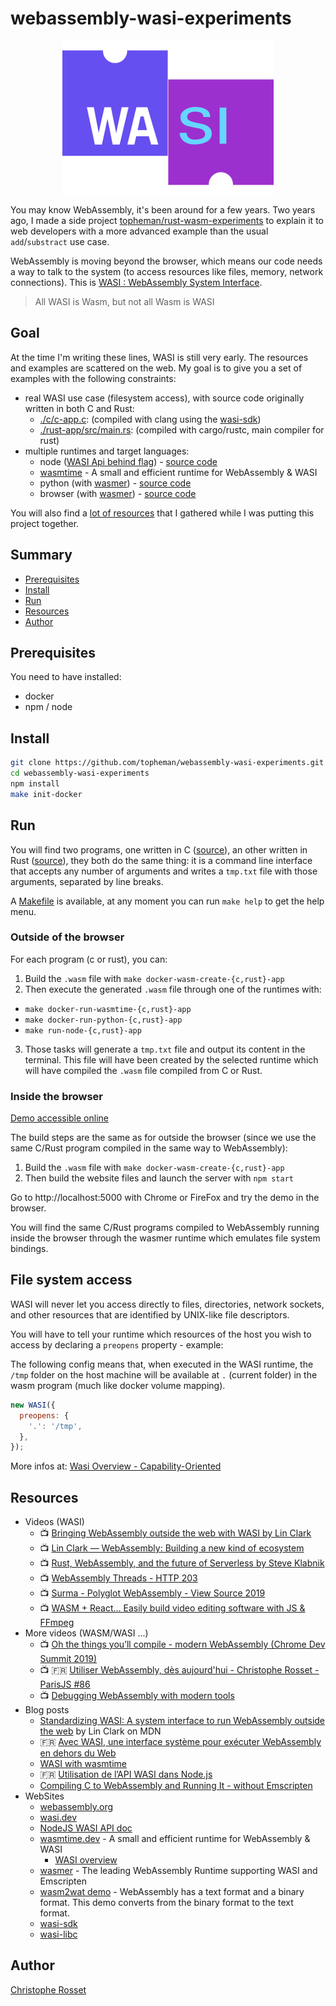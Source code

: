 # webassembly-wasi-experiments

<p align="center"><img src="./browser/assets/WASI.png" /></p>

You may know WebAssembly, it's been around for a few years. Two years ago, I made a side project [topheman/rust-wasm-experiments](https://github.com/topheman/rust-wasm-experiments) to explain it to web developers with a more advanced example than the usual `add`/`substract` use case.

WebAssembly is moving beyond the browser, which means our code needs a way to talk to the system (to access resources like files, memory, network connections). This is [WASI : WebAssembly System Interface](https://hacks.mozilla.org/2019/03/standardizing-wasi-a-webassembly-system-interface/).

> All WASI is Wasm, but not all Wasm is WASI

## Goal

At the time I'm writing these lines, WASI is still very early. The resources and examples are scattered on the web. My goal is to give you a set of examples with the following constraints:

- real WASI use case (filesystem access), with source code originally written in both C and Rust:
  - [./c/c-app.c](./c/c-app.c): (compiled with clang using the [wasi-sdk](https://github.com/WebAssembly/wasi-sdk))
  - [./rust-app/src/main.rs](./rust-app/src/main.rs): (compiled with cargo/rustc, main compiler for rust)
- multiple runtimes and target languages:
  - node ([WASI Api behind flag](https://nodejs.org/api/wasi.html)) - [source code](./node)
  - [wasmtime](https://wasmtime.dev/) - A small and efficient runtime for WebAssembly & WASI
  - python (with [wasmer](https://github.com/wasmerio/wasmer)) - [source code](./python)
  - browser (with [wasmer](https://github.com/wasmerio/wasmer)) - [source code](./browser)

You will also find a [lot of resources](#resources) that I gathered while I was putting this project together.

## Summary

- [Prerequisites](#prerequisites)
- [Install](#install)
- [Run](#run)
- [Resources](#resources)
- [Author](#author)

## Prerequisites

You need to have installed:

- docker
- npm / node

## Install

```sh
git clone https://github.com/topheman/webassembly-wasi-experiments.git
cd webassembly-wasi-experiments
npm install
make init-docker
```

## Run

You will find two programs, one written in C ([source](./c/c-app.c)), an other written in Rust ([source](./rust-app/src/main.rs)), they both do the same thing: it is a command line interface that accepts any number of arguments and writes a `tmp.txt` file with those arguments, separated by line breaks.

A [Makefile](./Makefile) is available, at any moment you can run `make help` to get the help menu.

### Outside of the browser

For each program (c or rust), you can:

1. Build the `.wasm` file with `make docker-wasm-create-{c,rust}-app`
2. Then execute the generated `.wasm` file through one of the runtimes with:

- `make docker-run-wasmtime-{c,rust}-app`
- `make docker-run-python-{c,rust}-app`
- `make run-node-{c,rust}-app`

3. Those tasks will generate a `tmp.txt` file and output its content in the terminal. This file will have been created by the selected runtime which will have compiled the `.wasm` file compiled from C or Rust.

### Inside the browser

[Demo accessible online](https://topheman.github.io/webassembly-wasi-experiments/)

The build steps are the same as for outside the browser (since we use the same C/Rust program compiled in the same way to WebAssembly):

1. Build the `.wasm` file with `make docker-wasm-create-{c,rust}-app`
2. Then build the website files and launch the server with `npm start`

Go to http://localhost:5000 with Chrome or FireFox and try the demo in the browser.

You will find the same C/Rust programs compiled to WebAssembly running inside the browser through the wasmer runtime which emulates file system bindings.

## File system access

WASI will never let you access directly to files, directories, network sockets, and other resources that are identified by UNIX-like file descriptors.

You will have to tell your runtime which resources of the host you wish to access by declaring a `preopens` property - example:

The following config means that, when executed in the WASI runtime, the `/tmp` folder on the host machine will be available at `.` (current folder) in the wasm program (much like docker volume mapping).

```js
new WASI({
  preopens: {
    '.': '/tmp',
  },
});
```

More infos at: [Wasi Overview - Capability-Oriented](https://github.com/bytecodealliance/wasmtime/blob/main/docs/WASI-overview.md#capability-oriented)

## Resources

- Videos (WASI)
  - 📺 [Bringing WebAssembly outside the web with WASI by Lin Clark](https://www.youtube.com/watch?v=fh9WXPu0hw8)
  - 📺 [Lin Clark — WebAssembly: Building a new kind of ecosystem](https://www.youtube.com/watch?v=IBZFJzGnBoU)
  - 📺 [Rust, WebAssembly, and the future of Serverless by Steve Klabnik](https://www.youtube.com/watch?v=CMB6AlE1QuI)
  - 📺 [WebAssembly Threads - HTTP 203](https://www.youtube.com/watch?v=x9RP-M6q2Mg)
  - 📺 [Surma - Polyglot WebAssembly - View Source 2019](https://www.youtube.com/watch?v=vipTdFiy1uQ)
  - 📺 [WASM + React... Easily build video editing software with JS & FFmpeg](https://www.youtube.com/watch?v=-OTc0Ki7Sv0)
- More videos (WASM/WASI ...)
  - 📺 [Oh the things you’ll compile - modern WebAssembly (Chrome Dev Summit 2019)](https://www.youtube.com/watch?v=kZrl91SPSpc)
  - 📺 🇫🇷 [Utiliser WebAssembly, dès aujourd'hui - Christophe Rosset - ParisJS #86](https://www.youtube.com/watch?v=F3wOfWIFzVc&list=PLWhFHBFsRtquZ6hVXVjXmJ-l51ZXuSBtb)
  - 📺 [Debugging WebAssembly with modern tools](https://www.youtube.com/watch?v=VBMHswhun-s)
- Blog posts
  - [Standardizing WASI: A system interface to run WebAssembly outside the web](https://hacks.mozilla.org/2019/03/standardizing-wasi-a-webassembly-system-interface/) by Lin Clark on MDN
  - 🇫🇷 [Avec WASI, une interface système pour exécuter WebAssembly en dehors du Web](https://javascript.developpez.com/actu/253557/Avec-WASI-une-interface-systeme-pour-executer-WebAssembly-en-dehors-du-Web-Mozilla-voudrait-apporter-un-nouveau-standard-a-l-industrie/)
  - [WASI with wasmtime](https://sendilkumarn.com/blog/wasi-with-wasmtime/)
  - 🇫🇷 [Utilisation de l’API WASI dans Node.js](https://medium.com/@marchanin/utilisation-de-lapi-wasi-dans-node-js-e2cf3989e1e7)
  - [Compiling C to WebAssembly and Running It - without Emscripten](https://depth-first.com/articles/2019/10/16/compiling-c-to-webassembly-and-running-it-without-emscripten/)
- WebSites
  - [webassembly.org](https://webassembly.org)
  - [wasi.dev](https://wasi.dev/)
  - [NodeJS WASI API doc](https://nodejs.org/api/wasi.html)
  - [wasmtime.dev](https://wasmtime.dev/) - A small and efficient runtime for WebAssembly & WASI
    - [WASI overview](https://github.com/bytecodealliance/wasmtime/blob/main/docs/WASI-overview.md)
  - [wasmer](https://github.com/wasmerio/wasmer) - The leading WebAssembly Runtime supporting WASI and Emscripten
  - [wasm2wat demo](https://webassembly.github.io/wabt/demo/wasm2wat/) - WebAssembly has a text format and a binary format. This demo converts from the binary format to the text format.
  - [wasi-sdk](https://github.com/WebAssembly/wasi-sdk)
  - [wasi-libc](https://github.com/WebAssembly/wasi-libc)

## Author

[Christophe Rosset](https://github.com/topheman)
